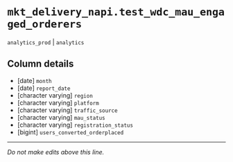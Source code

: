 # `mkt_delivery_napi.test_wdc_mau_engaged_orderers`
`analytics_prod` | `analytics`

## Column details
* [date]      `month`
* [date]      `report_date`
* [character varying] `region`
* [character varying] `platform`
* [character varying] `traffic_source`
* [character varying] `mau_status`
* [character varying] `registration_status`
* [bigint]    `users_converted_orderplaced`

-------------------------------------------------------------------------------
*Do not make edits above this line.*
